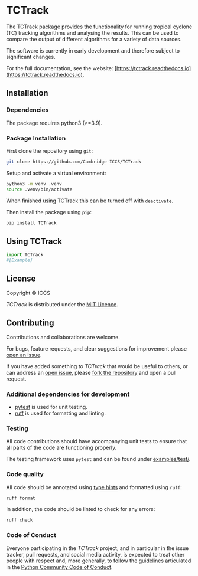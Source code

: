 # TCTrack

The TCTrack package provides the functionality for running tropical cyclone (TC)
tracking algorithms and analysing the results. This can be used to compare the output
of different algorithms for a variety of data sources.

The software is currently in early development and therefore subject to significant
changes.

For the full documentation, see the website:
[https://tctrack.readthedocs.io](https://tctrack.readthedocs.io).


## Installation

### Dependencies
The package requires python3 (>=3.9).

### Package Installation
First clone the repository using `git`:
```sh
git clone https://github.com/Cambridge-ICCS/TCTrack
```

Setup and activate a virtual environment:
```sh
python3 -m venv .venv
source .venv/bin/activate
```
When finished using TCTrack this can be turned off with `deactivate`.

Then install the package using `pip`:
```sh
pip install TCTrack
```

## Using TCTrack
```python
import TCTrack
#[Example]
```


## License

Copyright &copy; ICCS

*TCTrack* is distributed under the [MIT Licence](https://github.com/Cambridge-ICCS/TCTrack/blob/main/LICENSE).


## Contributing

Contributions and collaborations are welcome.

For bugs, feature requests, and clear suggestions for improvement please
[open an issue](https://github.com/Cambridge-ICCS/TCTrack/issues).

If you have added something to _TCTrack_ that would be useful to others, or can
address an [open issue](https://github.com/Cambridge-ICCS/TCTrack/issues), please
[fork the repository](https://github.com/Cambridge-ICCS/TCTrack/fork) and open a
pull request.

### Additional dependencies for development

- [pytest](https://docs.pytest.org/en/stable/) is used for unit testing.
- [ruff](https://docs.astral.sh/ruff/) is used for formatting and linting.

### Testing

All code contributions should have accompanying unit tests to ensure that all parts of
the code are functioning properly.

The testing framework uses `pytest` and can be found under
[examples/test/](https://github.com/Cambridge-ICCS/TCTrack/blob/main/examples/test/).

### Code quality

All code should be annotated using [type hints](https://peps.python.org/pep-0484/) and
formatted using `ruff`:
```sh
ruff format
```

In addition, the code should be linted to check for any errors:
```sh
ruff check
```


### Code of Conduct
Everyone participating in the _TCTrack_ project, and in particular in the
issue tracker, pull requests, and social media activity, is expected to treat other
people with respect and, more generally, to follow the guidelines articulated in the
[Python Community Code of Conduct](https://www.python.org/psf/codeofconduct/).
